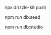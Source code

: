 <!-- Push database -->
npx drizzle-kit push
<!-- Add data example data in to db -->
npm run db:seed
<!-- Run database -->
npm run db:studio